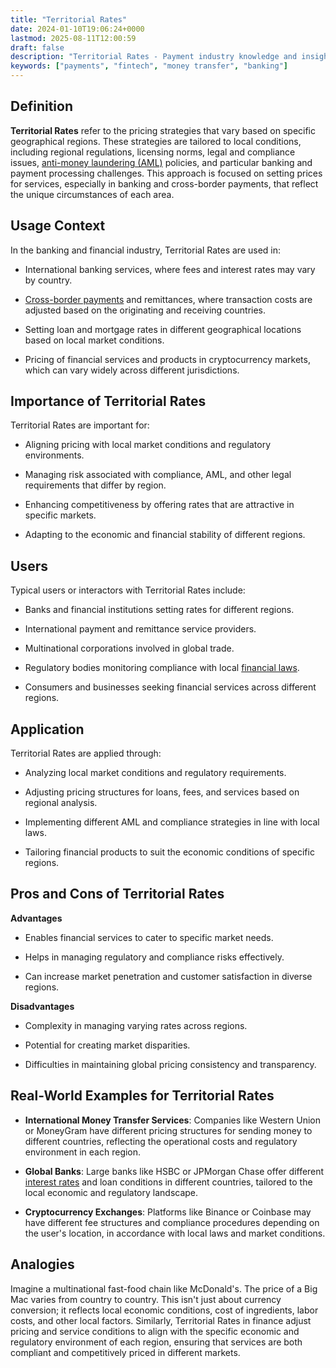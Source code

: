 ```yaml
---
title: "Territorial Rates"
date: 2024-01-10T19:06:24+0000
lastmod: 2025-08-11T12:00:59
draft: false
description: "Territorial Rates - Payment industry knowledge and insights"
keywords: ["payments", "fintech", "money transfer", "banking"]
---
```


## Definition

**Territorial Rates** refer to the pricing strategies that vary based on specific geographical regions. These strategies are tailored to local conditions, including regional regulations, licensing norms, legal and compliance issues, [anti-money laundering (AML)](https://faisalkhanllc.xyz/resources/payments-wiki/a/anti-money-laundering-aml/) policies, and particular banking and payment processing challenges. This approach is focused on setting prices for services, especially in banking and cross-border payments, that reflect the unique circumstances of each area.

## Usage Context

In the banking and financial industry, Territorial Rates are used in:

- International banking services, where fees and interest rates may vary by country.

- [Cross-border payments](https://faisalkhanllc.xyz/resources/payments-wiki/c/cross-border-payments/) and remittances, where transaction costs are adjusted based on the originating and receiving countries.

- Setting loan and mortgage rates in different geographical locations based on local market conditions.

- Pricing of financial services and products in cryptocurrency markets, which can vary widely across different jurisdictions.

## Importance of Territorial Rates

Territorial Rates are important for:

- Aligning pricing with local market conditions and regulatory environments.

- Managing risk associated with compliance, AML, and other legal requirements that differ by region.

- Enhancing competitiveness by offering rates that are attractive in specific markets.

- Adapting to the economic and financial stability of different regions.

## Users

Typical users or interactors with Territorial Rates include:

- Banks and financial institutions setting rates for different regions.

- International payment and remittance service providers.

- Multinational corporations involved in global trade.

- Regulatory bodies monitoring compliance with local [financial laws](https://faisalkhanllc.xyz/resources/payments-wiki/f/financial-stability/).

- Consumers and businesses seeking financial services across different regions.

## Application

Territorial Rates are applied through:

- Analyzing local market conditions and regulatory requirements.

- Adjusting pricing structures for loans, fees, and services based on regional analysis.

- Implementing different AML and compliance strategies in line with local laws.

- Tailoring financial products to suit the economic conditions of specific regions.

## Pros and Cons of Territorial Rates

**Advantages**

- Enables financial services to cater to specific market needs.

- Helps in managing regulatory and compliance risks effectively.

- Can increase market penetration and customer satisfaction in diverse regions.

**Disadvantages**

- Complexity in managing varying rates across regions.

- Potential for creating market disparities.

- Difficulties in maintaining global pricing consistency and transparency.

## Real-World Examples for Territorial Rates

- **International Money Transfer Services**: Companies like Western Union or MoneyGram have different pricing structures for sending money to different countries, reflecting the operational costs and regulatory environment in each region.

- **Global Banks**: Large banks like HSBC or JPMorgan Chase offer different [interest rates](https://faisalkhanllc.xyz/resources/payments-wiki/i/interest/interest-rates/) and loan conditions in different countries, tailored to the local economic and regulatory landscape.

- **Cryptocurrency Exchanges**: Platforms like Binance or Coinbase may have different fee structures and compliance procedures depending on the user's location, in accordance with local laws and market conditions.

## Analogies

Imagine a multinational fast-food chain like McDonald's. The price of a Big Mac varies from country to country. This isn't just about currency conversion; it reflects local economic conditions, cost of ingredients, labor costs, and other local factors. Similarly, Territorial Rates in finance adjust pricing and service conditions to align with the specific economic and regulatory environment of each region, ensuring that services are both compliant and competitively priced in different markets.